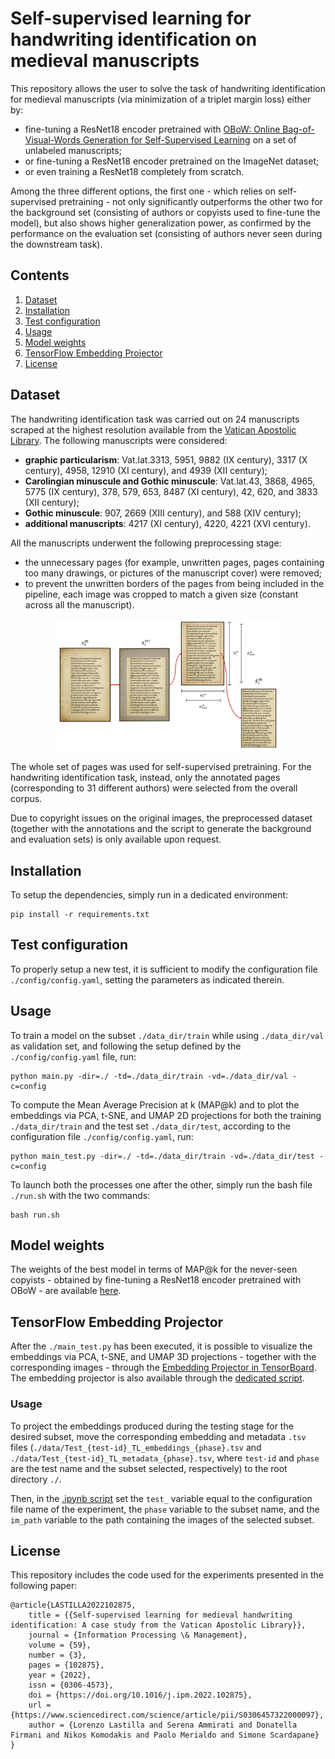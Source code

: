 # Self-supervised learning for handwriting identification on medieval manuscripts
This repository allows the user to solve the task of handwriting identification for medieval manuscripts (via minimization of a triplet margin loss) either by:
* fine-tuning a ResNet18 encoder pretrained with
[OBoW: Online Bag-of-Visual-Words Generation for Self-Supervised Learning](https://openaccess.thecvf.com/content/CVPR2021/papers/Gidaris_OBoW_Online_Bag-of-Visual-Words_Generation_for_Self-Supervised_Learning_CVPR_2021_paper.pdf) on a set of unlabeled manuscripts;
* or fine-tuning a ResNet18 encoder pretrained on the ImageNet dataset;
* or even training a ResNet18 completely from scratch.  

Among the three different options, the first one - which relies on self-supervised pretraining - not only significantly outperforms the other two for the background set (consisting of authors or copyists used to fine-tune the model), but also shows higher generalization power, as confirmed by the performance on the evaluation set (consisting of authors never seen during the downstream task).
## Contents
1. [Dataset](#dataset)
2. [Installation](#installation)
3. [Test configuration](#test-configuration)
4. [Usage](#usage)
5. [Model weights](#model-weights)
6. [TensorFlow Embedding Projector](#tensorflow-embedding-projector)
7. [License](#license)
## Dataset
The handwriting identification task was carried out on 24 manuscripts scraped at the highest resolution available from the [Vatican Apostolic Library](http://www.mss.vatlib.it/guii/scan/link1.jsp?fond=Vat.lat.). The following manuscripts were considered: 
* **graphic particularism**: Vat.lat.3313, 5951, 9882 (IX century), 3317 (X century), 4958, 12910 (XI century), and 4939 (XII century);
* **Carolingian minuscule and Gothic minuscule**: Vat.lat.43, 3868, 4965, 5775 (IX century), 378, 579, 653, 8487 (XI century), 42, 620, and 3833 (XII century);
* **Gothic minuscule**: 907, 2669 (XIII century), and 588 (XIV century);
* **additional manuscripts**: 4217 (XI century), 4220, 4221 (XVI century). 

All the manuscripts underwent the following preprocessing stage:
* the unnecessary pages (for example, unwritten pages, pages containing too many drawings, or pictures of the manuscript cover) were removed;
* to prevent the unwritten borders of the pages from being included in the pipeline, each image was cropped to match a given size (constant across all the manuscript).
<p align="center">
    <img src="./images/preprocessing.png" width="360">
</p>
The whole set of pages was used for self-supervised pretraining. For the handwriting identification task, instead, only the annotated pages (corresponding to 31 different authors) were selected from the overall corpus.

Due to copyright issues on the original images, the preprocessed dataset (together with the annotations and the script to generate the background and evaluation sets) is only available upon request.
## Installation
To setup the dependencies, simply run in a dedicated environment:
```
pip install -r requirements.txt
```
## Test configuration
To properly setup a new test, it is sufficient to modify the configuration file `./config/config.yaml`, setting the parameters as indicated therein.
## Usage
To train a model on the subset `./data_dir/train` while using `./data_dir/val` as validation set, and following the setup defined by the `./config/config.yaml` file, run: 
```
python main.py -dir=./ -td=./data_dir/train -vd=./data_dir/val -c=config
```
To compute the Mean Average Precision at k (MAP@k) and to plot the embeddings via PCA, t-SNE, and UMAP 2D projections for both the training `./data_dir/train` and the test set `./data_dir/test`, according to the configuration file `./config/config.yaml`, run: 
```
python main_test.py -dir=./ -td=./data_dir/train -vd=./data_dir/test -c=config
```
To launch both the processes one after the other, simply run the bash file `./run.sh` with the two commands:  
```
bash run.sh
```
## Model weights
The weights of the best model in terms of MAP@k for the never-seen copyists - obtained by fine-tuning a ResNet18 encoder pretrained with OBoW - are available [here](./model/checkpoints_3/Test_3_TL_val_best_model.pth).

## TensorFlow Embedding Projector
After the `./main_test.py` has been executed, it is possible to visualize the embeddings via PCA, t-SNE, and UMAP 3D projections - together with the corresponding images - through the [Embedding Projector in TensorBoard](https://www.tensorflow.org/tensorboard/tensorboard_projector_plugin). The embedding projector is also available through the [dedicated script](./TensorFlow-Embedding-Projector.ipynb). 
### Usage
To project the embeddings produced during the testing stage for the desired subset, move the corresponding embedding and metadata `.tsv` files (`./data/Test_{test-id}_TL_embeddings_{phase}.tsv` and `./data/Test_{test-id}_TL_metadata_{phase}.tsv`, where `test-id` and `phase` are the test name and the subset selected, respectively) to the root directory `./`. 

Then, in the [.ipynb script](./TensorFlow-Embedding-Projector.ipynb) set the `test_` variable equal to the configuration file name of the experiment, the `phase` variable to the subset name, and the `im_path` variable to the path containing the images of the selected subset.
## License
This repository includes the code used for the experiments presented in the following paper: 

    @article{LASTILLA2022102875,
        title = {{Self-supervised learning for medieval handwriting identification: A case study from the Vatican Apostolic Library}},
        journal = {Information Processing \& Management},
        volume = {59},
        number = {3},
        pages = {102875},
        year = {2022},
        issn = {0306-4573},
        doi = {https://doi.org/10.1016/j.ipm.2022.102875},
        url = {https://www.sciencedirect.com/science/article/pii/S0306457322000097},
        author = {Lorenzo Lastilla and Serena Ammirati and Donatella Firmani and Nikos Komodakis and Paolo Merialdo and Simone Scardapane}
    }
